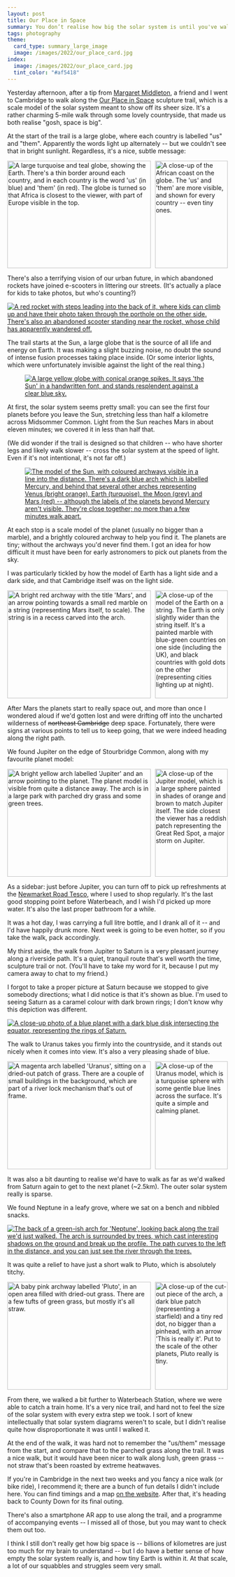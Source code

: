 ```yaml
---
layout: post
title: Our Place in Space
summary: You don’t realise how big the solar system is until you've walked the length of it.
tags: photography
theme:
  card_type: summary_large_image
  image: /images/2022/our_place_card.jpg
index:
  image: /images/2022/our_place_card.jpg
  tint_color: "#af5418"
---
```


<style>
  .grid {
    display: grid;
    grid-template-columns: calc(66% - 5px) calc(34% - 5px);
    grid-gap: 10px;
    aspect-ratio: 2.05 / 1;
  }

  .grid .left {
    grid-column: 1 / 2;
  }

  .grid .right {
    grid-column: 2 / 2;
  }

  .grid .item img {
    width:  100%;
    height: 100%;
    object-fit: cover;
  }
</style>

Yesterday afternoon, after a tip from [Margaret Middleton], a friend and I went to Cambridge to walk along the [Our Place in Space] sculpture trail, which is a scale model of the solar system meant to show off its sheer size.
It's a rather charming 5-mile walk through some lovely countryside, that made us both realise "gosh, space is big".

At the start of the trail is a large globe, where each country is labelled "us" and "them".
Apparently the words light up alternately -- but we couldn't see that in bright sunlight.
Regardless, it's a nice, subtle message:

<div class="grid wide_img">
  <div class="item left">
    <a href="/images/2022/P8060034.jpg">
      <img src="/images/2022/P8060034_1x.jpg" srcset="/images/2022/P8060034_1x.jpg 1x, /images/2022/P8060034_2x.jpg 2x" alt="A large turquoise and teal globe, showing the Earth. There's a thin border around each country, and in each country is the word 'us' (in blue) and 'them' (in red). The globe is turned so that Africa is closest to the viewer, with part of Europe visible in the top.">
    </a>
  </div>
  <div class="item right">
    <a href="/images/2022/P8060036.jpg">
      <img src="/images/2022/P8060036_1x.jpg" srcset="/images/2022/P8060036_1x.jpg 1x, /images/2022/P8060036_2x.jpg 2x" style="object-position: 0px 0px;" alt="A close-up of the African coast on the globe. The 'us' and 'them' are more visible, and shown for every country -- even tiny ones.">
    </a>
  </div>
</div>

There's also a terrifying vision of our urban future, in which abandoned rockets have joined e-scooters in littering our streets.
(It's actually a place for kids to take photos, but who's counting?)

<a href="/images/2022/P8060030.jpg">
  <img src="/images/2022/P8060030_1x.jpg" srcset="/images/2022/P8060030_1x.jpg 1x, /images/2022/P8060030_2x.jpg 2x" style="max-height: 500px;" class="fullwidth_img" alt="A red rocket with steps leading into the back of it, where kids can climb up and have their photo taken through the porthole on the other side. There's also an abandoned scooter standing near the rocket, whose child has apparently wandered off.">
</a>

The trail starts at the Sun, a large globe that is the source of all life and energy on Earth.
It was making a slight buzzing noise, no doubt the sound of intense fusion processes taking place inside.
(Or some interior lights, which were unfortunately invisible against the light of the real thing.)

<figure  class="wide_img">
  <a href="/images/2022/P8060026.jpg">
    <img src="/images/2022/P8060026_1x.jpg" srcset="/images/2022/P8060026_1x.jpg 1x, /images/2022/P8060026_2x.jpg 2x" alt="A large yellow globe with conical orange spikes. It says 'the Sun' in a handwritten font, and stands resplendent against a clear blue sky.">
  </a>
</figure>

At first, the solar system seems pretty small: you can see the first four planets before you leave the Sun, stretching less than half a kilometre across Midsommer Common.
Light from the Sun reaches Mars in about eleven minutes; we covered it in less than half that.

(We did wonder if the trail is designed so that children -- who have shorter legs and likely walk slower -- cross the solar system at the speed of light.
Even if it's not intentional, it's not far off.)

<figure  class="wide_img">
  <a href="/images/2022/P8060038.jpg">
    <img src="/images/2022/P8060038_1x.jpg" srcset="/images/2022/P8060038_1x.jpg 1x, /images/2022/P8060038_2x.jpg 2x" alt="The model of the Sun, with coloured archways visible in a line into the distance. There's a dark blue arch which is labelled Mercury, and behind that several other arches representing Venus (bright orange), Earth (turquoise), the Moon (grey) and Mars (red) -- although the labels of the planets beyond Mercury aren't visible. They're close together; no more than a few minutes walk apart.">
  </a>
</figure>

At each stop is a scale model of the planet (usually no bigger than a marble), and a brightly coloured archway to help you find it.
The planets are tiny; without the archways you'd never find them.
I got an idea for how difficult it must have been for early astronomers to pick out planets from the sky.

I was particularly tickled by how the model of Earth has a light side and a dark side, and that Cambridge itself was on the light side.

<div class="grid wide_img">
  <div class="item left">
    <a href="/images/2022/P8060054.jpg">
      <img src="/images/2022/P8060054_1x.jpg" srcset="/images/2022/P8060054_1x.jpg 1x, /images/2022/P8060054_2x.jpg 2x" alt="A bright red archway with the title 'Mars', and an arrow pointing towards a small red marble on a string (representing Mars itself, to scale). The string is in a recess carved into the arch.">
    </a>
  </div>
  <div class="item right">
    <a href="/images/2022/IMG_1029.jpg">
      <img src="/images/2022/IMG_1029.jpg" alt="A close-up of the model of the Earth on a string. The Earth is only slightly wider than the string itself. It's a painted marble with blue-green countries on one side (including the UK), and black countries with gold dots on the other (representing cities lighting up at night).">
    </a>
  </div>
</div>

After Mars the planets start to really space out, and more than once I wondered aloud if we'd gotten lost and were drifting off into the uncharted wilderness of <s>northeast Cambridge</s> deep space.
Fortunately, there were signs at various points to tell us to keep going, that we were indeed heading along the right path.

We found Jupiter on the edge of Stourbridge Common, along with my favourite planet model:

<div class="grid wide_img">
  <div class="item left">
    <a href="/images/2022/P8060056.jpg">
      <img src="/images/2022/P8060056_1x.jpg" srcset="/images/2022/P8060056_1x.jpg 1x, /images/2022/P8060056_2x.jpg 2x" alt="A bright yellow arch labelled 'Jupiter' and an arrow pointing to the planet. The planet model is visible from quite a distance away. The arch is in a large park with parched dry grass and some green trees.">
    </a>
  </div>
  <div class="item right">
    <a href="/images/2022/P8060057.jpg">
      <img src="/images/2022/P8060057_1x.jpg" srcset="/images/2022/P8060057_1x.jpg 1x, /images/2022/P8060057_2x.jpg 2x" alt="A close-up of the Jupiter model, which is a large sphere painted in shades of orange and brown to match Jupiter itself. The side closest the viewer has a reddish patch representing the Great Red Spot, a major storm on Jupiter.">
    </a>
  </div>
</div>

As a sidebar: just before Jupiter, you can turn off to pick up refreshments at the [Newmarket Road Tesco][tesco], where I used to shop regularly.
It's the last good stopping point before Waterbeach, and I wish I'd picked up more water.
It's also the last proper bathroom for a while.

It was a hot day, I was carrying a full litre bottle, and I drank all of it -- and I'd have happily drunk more.
Next week is going to be even hotter, so if you take the walk, pack accordingly.

My thirst aside, the walk from Jupiter to Saturn is a very pleasant journey along a riverside path.
It's a quiet, tranquil route that's well worth the time, sculpture trail or not.
(You'll have to take my word for it, because I put my camera away to chat to my friend.)

I forgot to take a proper picture at Saturn because we stopped to give somebody directions; what I did notice is that it's shown as blue.
I'm used to seeing Saturn as a caramel colour with dark brown rings; I don't know why this depiction was different.

<a href="/images/2022/P8060059.jpg">
  <img src="/images/2022/P8060059_1x.jpg" srcset="/images/2022/P8060059_1x.jpg 1x, /images/2022/P8060059_2x.jpg 2x" style="max-height: 500px;" class="fullwidth_img" alt="A close-up photo of a blue planet with a dark blue disk intersecting the equator, representing the rings of Saturn.">
</a>

The walk to Uranus takes you firmly into the countryside, and it stands out nicely when it comes into view.
It's also a very pleasing shade of blue.

<div class="grid wide_img">
  <div class="item left">
    <a href="/images/2022/IMG_1032.jpg">
      <img src="/images/2022/IMG_1032_1x.jpg" srcset="/images/2022/IMG_1032_1x.jpg 1x, /images/2022/IMG_1032_2x.jpg 2x" alt="A magenta arch labelled 'Uranus', sitting on a dried-out patch of grass. There are a couple of small buildings in the background, which are part of a river lock mechanism that's out of frame.">
    </a>
  </div>
  <div class="item right">
    <a href="/images/2022/IMG_1033.jpg">
      <img src="/images/2022/IMG_1033_1x.jpg" srcset="/images/2022/IMG_1033_1x.jpg 1x, /images/2022/IMG_1033_2x.jpg 2x" alt="A close-up of the Uranus model, which is a turquoise sphere with some gentle blue lines across the surface. It's quite a simple and calming planet.">
    </a>
  </div>
</div>

It was also a bit daunting to realise we'd have to walk as far as we'd walked from Saturn again to get to the next planet (~2.5km).
The outer solar system really is sparse.

We found Neptune in a leafy grove, where we sat on a bench and nibbled snacks.

<a href="/images/2022/P8060066.jpg">
  <img src="/images/2022/P8060066_1x.jpg" srcset="/images/2022/P8060066_1x.jpg 1x, /images/2022/P8060066_2x.jpg 2x" class="wide_img" alt="The back of a green-ish arch for 'Neptune', looking back along the trail we'd just walked. The arch is surrounded by trees, which cast interesting shadows on the ground and break up the profile. The path curves to the left in the distance, and you can just see the river through the trees.">
</a>

It was quite a relief to have just a short walk to Pluto, which is absolutely titchy.

<div class="grid wide_img">
  <div class="item left">
    <a href="/images/2022/IMG_1052.jpg">
      <img src="/images/2022/IMG_1052_1x.jpg" srcset="/images/2022/IMG_1052_1x.jpg 1x, /images/2022/IMG_1052_2x.jpg 2x" alt="A baby pink archway labelled 'Pluto', in an open area filled with dried-out grass. There are a few tufts of green grass, but mostly it's all straw.">
    </a>
  </div>
  <div class="item right">
    <a href="/images/2022/IMG_1054.jpg">
      <img src="/images/2022/IMG_1054_1x.jpg" srcset="/images/2022/IMG_1054_1x.jpg 1x, /images/2022/IMG_1054_2x.jpg 2x" alt="A close-up of the cut-out piece of the arch, a dark blue patch (representing a starfield) and a tiny red dot, no bigger than a pinhead, with an arrow 'This is really it'. Put to the scale of the other planets, Pluto really is tiny.">
    </a>
  </div>
</div>

From there, we walked a bit further to Waterbeach Station, where we were able to catch a train home.
It's a very nice trail, and hard not to feel the size of the solar system with every extra step we took.
I sort of knew intellectually that solar system diagrams weren't to scale, but I didn't realise quite how disproportionate it was until I walked it.

At the end of the walk, it was hard not to remember the "us/them" message from the start, and compare that to the parched grass along the trail.
It was a nice walk, but it would have been nicer to walk along lush, green grass -- not straw that's been roasted by extreme heatwaves.

If you're in Cambridge in the next two weeks and you fancy a nice walk (or bike ride), I recommend it; there are a bunch of fun details I didn't include here.
You can find timings and a map [on the website].
After that, it's heading back to County Down for its final outing.

There's also a smartphone AR app to use along the trail, and a programme of accompanying events -- I missed all of those, but you may want to check them out too.

I think I still don't really get how big space is -- billions of kilometres are just too much for my brain to understand -- but I do have a better sense of how empty the solar system really is, and how tiny Earth is within it.
At that scale, a lot of our squabbles and struggles seem very small.

[Margaret Middleton]: https://twitter.com/magmidd/status/1546065156396007424
[Our Place in Space]: https://ourplaceinspace.earth
[on the website]: https://ourplaceinspace.earth
[tesco]: https://www.tesco.com/store-locator/cambridge/cheddars-ln
